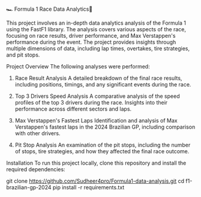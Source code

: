 🏎️ Formula 1 Race Data Analytics🏁

This project involves an in-depth data analytics analysis of the Formula 1  using the FastF1 library. The analysis covers various aspects of the race, focusing on race results, driver performance, and Max Verstappen's performance during the event. The project provides insights through multiple dimensions of data, including lap times, overtakes, tire strategies, and pit stops.

Project Overview
The following analyses were performed:

1. Race Result Analysis
A detailed breakdown of the final race results, including positions, timings, and any significant events during the race.

2. Top 3 Drivers Speed Analysis
A comparative analysis of the speed profiles of the top 3 drivers during the race. Insights into their performance across different sectors and laps.

3. Max Verstappen's Fastest Laps
Identification and analysis of Max Verstappen's fastest laps in the 2024 Brazilian GP, including comparison with other drivers.

4. Pit Stop Analysis
An examination of the pit stops, including the number of stops, tire strategies, and how they affected the final race outcome.

Installation
To run this project locally, clone this repository and install the required dependencies:

git clone https://github.com/Sudheer4pro/Formula1-data-analysis.git
cd f1-brazilian-gp-2024
pip install -r requirements.txt
